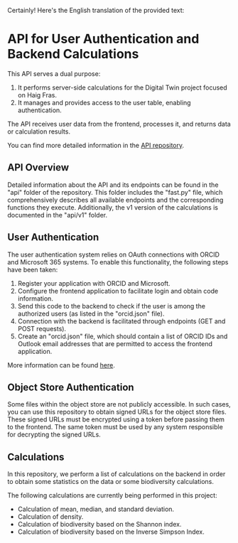 Certainly! Here's the English translation of the provided text:

# API for User Authentication and Backend Calculations

This API serves a dual purpose:

1. It performs server-side calculations for the Digital Twin project focused on Haig Fras.
2. It manages and provides access to the user table, enabling authentication.

The API receives user data from the frontend, processes it, and returns data or calculation results.

You can find more detailed information in the [API repository](https://github.com/NOC-OI/imfe-pilot-api).

## API Overview

Detailed information about the API and its endpoints can be found in the "api" folder of the repository. This folder includes the "fast.py" file, which comprehensively describes all available endpoints and the corresponding functions they execute. Additionally, the v1 version of the calculations is documented in the "api/v1" folder.

## User Authentication

The user authentication system relies on OAuth connections with ORCID and Microsoft 365 systems. To enable this functionality, the following steps have been taken:

1. Register your application with ORCID and Microsoft.
2. Configure the frontend application to facilitate login and obtain code information.
3. Send this code to the backend to check if the user is among the authorized users (as listed in the "orcid.json" file).
4. Connection with the backend is facilitated through endpoints (GET and POST requests).
5. Create an "orcid.json" file, which should contain a list of ORCID IDs and Outlook email addresses that are permitted to access the frontend application.

More information can be found [here](authentication.md).

## Object Store Authentication

Some files within the object store are not publicly accessible. In such cases, you can use this repository to obtain signed URLs for the object store files. These signed URLs must be encrypted using a token before passing them to the frontend. The same token must be used by any system responsible for decrypting the signed URLs.

## Calculations

In this repository, we perform a list of calculations on the backend in order to obtain some statistics on the data or some biodiversity calculations.

The following calculations are currently being performed in this project:
- Calculation of mean, median, and standard deviation.
- Calculation of density.
- Calculation of biodiversity based on the Shannon index.
- Calculation of biodiversity based on the Inverse Simpson Index.